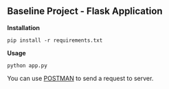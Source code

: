 ## Baseline Project - Flask Application

**Installation**

```
pip install -r requirements.txt
```

**Usage**


```
python app.py
```

You can use [POSTMAN](https://www.postman.com/) to send a request to server. 

